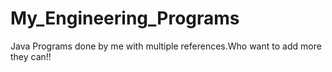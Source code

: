 # My_Engineering_Programs
Java Programs done by me with multiple references.Who want to add more they can!!
